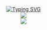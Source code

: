 
<div align="center"> <a href="https://git.io/typing-svg"><img src="https://readme-typing-svg.demolab.com?font=Fira+Code&weight=600&size=26&pause=1000&color=5209F7&center=true&vCenter=true&random=false&width=435&lines=Code+for+Cable+Dynamics+!!" alt="Typing SVG" /></a>

<div align="center"> <img align='center'src="https://github-readme-stats.vercel.app/api?username=Lin912&show=reviews&show_icons=true&theme=tokyonight"/>

<div align="center"> <img src="https://metrics.lecoq.io/Lin912?template=classic&config.timezone=Asia%2FShanghai"> </div>


